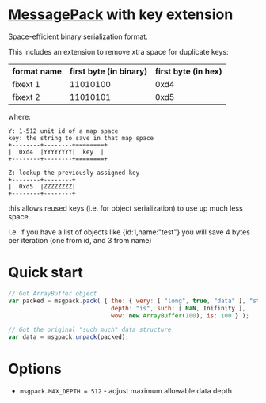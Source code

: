 [MessagePack](http://msgpack.org/) with key extension
=====================================================

Space-efficient binary serialization format.

This includes an extension to remove xtra space for duplicate keys:

<table>
  <tr><th>format name</th><th>first byte (in binary)</th><th>first byte (in hex)</th></th></tr>
  <tr><td>fixext 1</td><td>11010100</td><td>0xd4</td></tr>
  <tr><td>fixext 2</td><td>11010101</td><td>0xd5</td></tr>
</table>

where:

    Y: 1-512 unit id of a map space
    key: the string to save in that map space
    +--------+--------+========+
    |  0xd4  |YYYYYYYY|  key  |
    +--------+--------+========+
    
    Z: lookup the previously assigned key
    +--------+--------+
    |  0xd5  |ZZZZZZZZ|
    +--------+--------+

this allows reused keys (i.e. for object serialization) to use up much less space. 

I.e. if you have a list of objects like {id:1,name:"test"} you will save 4 bytes per iteration (one from id, and 3 from name)


Quick start
===========

```js
// Got ArrayBuffer object
var packed = msgpack.pack( { the: { very: [ "long", true, "data" ], "structure" },
                             depth: "is", such: [ NaN, Inifinity ],
                             wow: new ArrayBuffer(100), is: 100 } );

// Got the original "such much" data structure
var data = msgpack.unpack(packed);
```

Options
=======

* `msgpack.MAX_DEPTH = 512` - adjust maximum allowable data depth

